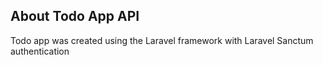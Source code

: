 ## About Todo App API

Todo app was created using the Laravel framework with Laravel Sanctum authentication
